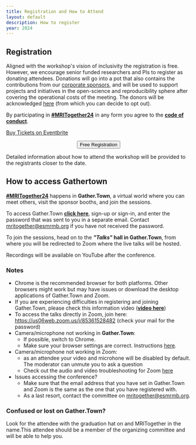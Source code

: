 ```yaml
---
title: Registration and How to Attend
layout: default
description: How to register
year: 2024
--- 
```


## Registration

Aligned with the workshop's vision of inclusivity the registration is free. However, we encourage senior funded researchers and PIs to register as donating attendees. 
Donations will go into a pot that also contains the contributions from our [corporate sponsors](/24m/sponsors), and will be used to support projects and initiatives in the open-science and reproducibility sphere after covering the operational costs of the meeting. 
The donors will be acknowledged [here](/24m/sponsors) (from which you can decide to opt out).

By participating in [**#MRITogether24**](https://twitter.com/hashtag/MRITogether) in any form you agree to the [**code of conduct**](/CODE_OF_CONDUCT).

<!-- Noscript content for added SEO -->
<noscript><a href="https://www.eventbrite.com.au/e/mri-together-2024-tickets-1024428261507" rel="noopener noreferrer" target="_blank">Buy Tickets on Eventbrite</a></noscript>
<!-- You can customize this button any way you like -->

<div style="text-align: center; width; 100%">
<button id="eventbrite-widget-modal-trigger-1024428261507" type="button" class="shadow_button">Free Registration</button>
</div>

Detailed information about how to attend the workshop will be provided to the registrants closer to the date.

<script src="https://www.eventbrite.com/static/widgets/eb_widgets.js"></script>

<script type="text/javascript">
    var exampleCallback = function() {
        console.log('Order complete!');
    };

    window.EBWidgets.createWidget({
        widgetType: 'checkout',
        eventId: '1024428261507',
        modal: true,
        modalTriggerElementId: 'eventbrite-widget-modal-trigger-1024428261507',
        onOrderComplete: exampleCallback
    });
</script>

## How to access Gathertown

[**#MRITogether24**](https://twitter.com/hashtag/MRITogether24) happens in **Gather.Town**, a virtual world where you can meet others, visit the sponsor booths, and join the sessions. 

To access Gather.Town **[click here](https://app.gather.town/app/xbgBZ1HCwy9iqGq4/mritogether24)**, sign-up or sign-in, and enter the password that was sent to you in a separate email. 
Contact [mritogether@esmrmb.org](mailto:mritogether@esmrmb.org) if you have not received the password.

To join the sessions, head on to the ***"Talks"* hall in Gather.Town**, from where you will be redirected to Zoom where the live talks will be hosted.

Recordings will be available on YouTube after the conference.

### Notes
* Chrome is the recommended browser for both platforms. Other browsers might work but may have issues or download the desktop applications of Gather.Town and Zoom.
* If you are experiencing difficulties in registering and joining Gather.Town, please check this information video (**[video here](//youtu.be/tJybbxo9LBI)**) 
* To access the talks directly in Zoom, join here: https://us06web.zoom.us/j/85361528482 (check your mail for the password)
* Camera/microphone not working in **Gather.Town**:
  * If possible, switch to Chrome. 
  * Make sure your browser settings are correct. Instructions [here]([https://support.gather.town/help/browser-system-setting](https://support.gather.town/hc/en-us/articles/15909987334164-Set-Desktop-Browser-and-System-Permissions)).
* Camera/microphone not working in Zoom: 
  * as an attendee your video and microhone will be disabled by default. The moderator can unmute you to ask a question
  * Check out the audio and video troubleshooting for Zoom [here](https://support.zoom.com/hc/en/category?id=kb_category&kb_category=31293e9a8720391089a37408dabb35b8)
* Issues accessing the conference?
  * Make sure that the email address that you have set in Gather.Town and Zoom is the same as the one that you have registered with. 
  * As a last resort, contact the committee on [mritogether@esmrmb.org](mailto:mritogether@esmrmb.org).

### Confused or lost on Gather.Town?
Look for the attendee with the graduation hat on and MRITogether in the name.This attendee should be a member of the organizing committee and will be able to help you.

<a id="matching_details"></a>
